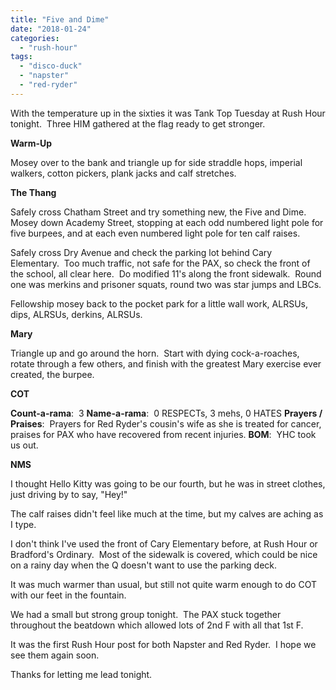```yaml
---
title: "Five and Dime"
date: "2018-01-24"
categories: 
  - "rush-hour"
tags: 
  - "disco-duck"
  - "napster"
  - "red-ryder"
---
```


With the temperature up in the sixties it was Tank Top Tuesday at Rush Hour tonight.  Three HIM gathered at the flag ready to get stronger.

**Warm-Up**

Mosey over to the bank and triangle up for side straddle hops, imperial walkers, cotton pickers, plank jacks and calf stretches.

**The Thang**

Safely cross Chatham Street and try something new, the Five and Dime.  Mosey down Academy Street, stopping at each odd numbered light pole for five burpees, and at each even numbered light pole for ten calf raises.

Safely cross Dry Avenue and check the parking lot behind Cary Elementary.  Too much traffic, not safe for the PAX, so check the front of the school, all clear here.  Do modified 11's along the front sidewalk.  Round one was merkins and prisoner squats, round two was star jumps and LBCs.

Fellowship mosey back to the pocket park for a little wall work, ALRSUs, dips, ALRSUs, derkins, ALRSUs.

**Mary**

Triangle up and go around the horn.  Start with dying cock-a-roaches, rotate through a few others, and finish with the greatest Mary exercise ever created, the burpee.

**COT**

**Count-a-rama**:  3 **Name-a-rama**:  0 RESPECTs, 3 mehs, 0 HATES **Prayers / Praises**:  Prayers for Red Ryder's cousin's wife as she is treated for cancer, praises for PAX who have recovered from recent injuries. **BOM**:  YHC took us out.

**NMS**

I thought Hello Kitty was going to be our fourth, but he was in street clothes, just driving by to say, "Hey!"

The calf raises didn't feel like much at the time, but my calves are aching as I type.

I don't think I've used the front of Cary Elementary before, at Rush Hour or Bradford's Ordinary.  Most of the sidewalk is covered, which could be nice on a rainy day when the Q doesn't want to use the parking deck.

It was much warmer than usual, but still not quite warm enough to do COT with our feet in the fountain.

We had a small but strong group tonight.  The PAX stuck together throughout the beatdown which allowed lots of 2nd F with all that 1st F.

It was the first Rush Hour post for both Napster and Red Ryder.  I hope we see them again soon.

Thanks for letting me lead tonight.
